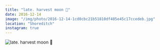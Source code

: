 ```yaml
---
title: "late. harvest moon 🌝"
date: 2016-12-14
image: "/img/photo/2016-12-14-1cd0cbc21b51810df405e45c17ccedeb.jpg"
location: "Shoreditch"
instagram: true
---
```


![late. harvest moon 🌝](/img/photo/2016-12-14-1cd0cbc21b51810df405e45c17ccedeb.jpg)
